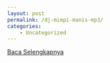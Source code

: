 ```yaml
---
layout: post
permalink: /dj-mimpi-manis-mp3/
categories:
    - Uncategorized
---
```


[Baca Selengkapnya](/09)